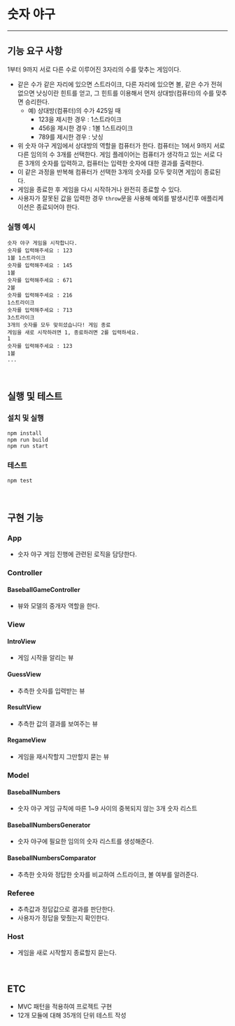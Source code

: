 # 숫자 야구
---

## 기능 요구 사항

1부터 9까지 서로 다른 수로 이루어진 3자리의 수를 맞추는 게임이다.

- 같은 수가 같은 자리에 있으면 스트라이크, 다른 자리에 있으면 볼, 같은 수가 전혀 없으면 낫싱이란 힌트를 얻고, 그 힌트를 이용해서 먼저 상대방(컴퓨터)의 수를 맞추면 승리한다.
  - 예) 상대방(컴퓨터)의 수가 425일 때
    - 123을 제시한 경우 : 1스트라이크
    - 456을 제시한 경우 : 1볼 1스트라이크
    - 789를 제시한 경우 : 낫싱
- 위 숫자 야구 게임에서 상대방의 역할을 컴퓨터가 한다. 컴퓨터는 1에서 9까지 서로 다른 임의의 수 3개를 선택한다. 게임 플레이어는 컴퓨터가 생각하고 있는 서로 다른 3개의 숫자를 입력하고, 컴퓨터는 입력한 숫자에 대한
  결과를 출력한다.
- 이 같은 과정을 반복해 컴퓨터가 선택한 3개의 숫자를 모두 맞히면 게임이 종료된다.
- 게임을 종료한 후 게임을 다시 시작하거나 완전히 종료할 수 있다.
- 사용자가 잘못된 값을 입력한 경우 `throw`문을 사용해 예외를 발생시킨후 애플리케이션은 종료되어야 한다.

### 실행 예시

```
숫자 야구 게임을 시작합니다.
숫자를 입력해주세요 : 123
1볼 1스트라이크
숫자를 입력해주세요 : 145
1볼
숫자를 입력해주세요 : 671
2볼
숫자를 입력해주세요 : 216
1스트라이크
숫자를 입력해주세요 : 713
3스트라이크
3개의 숫자를 모두 맞히셨습니다! 게임 종료
게임을 새로 시작하려면 1, 종료하려면 2를 입력하세요.
1
숫자를 입력해주세요 : 123
1볼
...
```
<br>

## 실행 및 테스트

### 설치 및 실행
```bash
npm install
npm run build
npm run start
```

### 테스트

```bash
npm test
```

<br>

## 구현 기능

### App

- 숫자 야구 게임 진행에 관련된 로직을 담당한다.

### Controller

#### BaseballGameController

- 뷰와 모델의 중개자 역할을 한다.

### View

#### IntroView

- 게임 시작을 알리는 뷰

#### GuessView

- 추측한 숫자를 입력받는 뷰

#### ResultView

- 추측한 값의 결과를 보여주는 뷰

#### RegameView

- 게임을 재시작할지 그만할지 묻는 뷰

### Model

#### BaseballNumbers

- 숫자 야구 게임 규칙에 따른 1~9 사이의 중복되지 않는 3개 숫자 리스트

#### BaseballNumbersGenerator

- 숫자 야구에 필요한 임의의 숫자 리스트를 생성해준다.

#### BaseballNumbersComparator

- 추측한 숫자와 정답한 숫자를 비교하여 스트라이크, 볼 여부를 알려준다.

### Referee

- 추측값과 정답값으로 결과를 판단한다.
- 사용자가 정답을 맞췄는지 확인한다.

### Host

- 게임을 새로 시작할지 종료할지 묻는다.

<br>

## ETC

- MVC 패턴을 적용하여 프로젝트 구현
- 12개 모듈에 대해 35개의 단위 테스트 작성